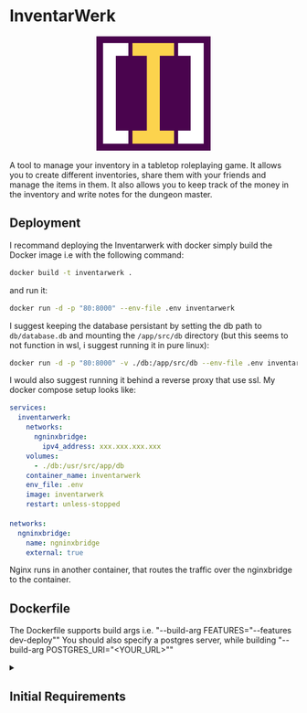 # InventarWerk

<p align="center"> 
	<img alt="Logo" src="Logo.png" height="200px">
</p>

A tool to manage your inventory in a tabletop roleplaying game. It allows you to create different inventories, share them with your friends and manage the items in them. It also allows you to keep track of the money in the inventory and write notes for the dungeon master.

## Deployment
I recommand deploying the Inventarwerk with docker simply build the Docker image i.e with the following command:
```bash
docker build -t inventarwerk .
```
and run it:
```bash
docker run -d -p "80:8000" --env-file .env inventarwerk
```
I suggest keeping the database persistant by setting the db path to `db/database.db` and mounting the `/app/src/db` directory (but this seems to not function in wsl, i suggest running it in pure linux):
```bash
docker run -d -p "80:8000" -v ./db:/app/src/db --env-file .env inventarwerk
```
I would also suggest running it behind a reverse proxy that use ssl. My docker compose setup looks like:
```yaml
services:
  inventarwerk:
    networks:
      ngninxbridge:
        ipv4_address: xxx.xxx.xxx.xxx
    volumes:
      - ./db:/usr/src/app/db
    container_name: inventarwerk
    env_file: .env
    image: inventarwerk
    restart: unless-stopped

networks:
  ngninxbridge:
    name: ngninxbridge
    external: true
```
Nginx runs in another container, that routes the traffic over the nginxbridge to the container.
## Dockerfile
The Dockerfile supports build args i.e. "--build-arg FEATURES="--features dev-deploy""
You should also specify a postgres server, while building "--build-arg POSTGRES_URI="<YOUR_URL>""


<details>
<summary><h2>Initial Requirements</h2></summary>
<ul>
<li>Different inventories
<ul><li>Sub-levels: private (shared only with you), shared (with read/write access), public</li></ul>
</li>
<li>Inventory manages items</li>
<li>Each inventory has money</li>
<li>Math in amount fields</li>
<li>DM notes</li>
<li>Account system (Discord)</li>
<li>Save item presets</li>
<li>Each item has: name, value, text</li>
</ul>
</details>
